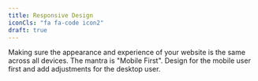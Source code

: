 ```yaml
---
title: Responsive Design
iconCls: "fa fa-code icon2"
draft: true
---
```

Making sure the appearance and experience of your website is the same across all devices. The mantra is "Mobile First". Design for the mobile user first and add adjustments for the desktop user.